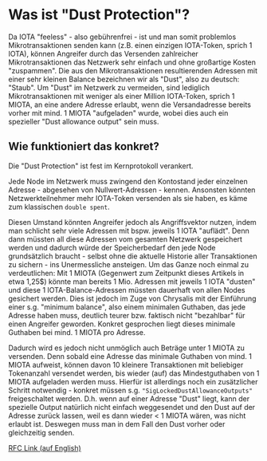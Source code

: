 <!--
---article_info
title: Was ist "Dust Protection"?
author: [author_1]
reviews: [ruegenlord, reviewer_2]
---
-->

# Was ist "Dust Protection"?

Da IOTA "feeless" - also gebührenfrei - ist und man somit problemlos Mikrotransaktionen senden kann (z.B. einen einzigen IOTA-Token, sprich 1 IOTA), können Angreifer durch das Versenden zahlreicher Mikrotransaktionen das Netzwerk sehr einfach und ohne großartige Kosten "zuspammen". Die aus den Mikrotransaktionen resultierenden Adressen mit einer sehr kleinen Balance bezeichnen wir als "Dust", also zu deutsch: "Staub". Um "Dust" im Netzwerk zu vermeiden, sind lediglich Mikrotransaktionen mit weniger als einer Million IOTA-Token, sprich 1 MIOTA, an eine andere Adresse erlaubt, wenn die Versandadresse bereits vorher mit mind. 1 MIOTA "aufgeladen" wurde, wobei dies auch ein spezieller "Dust allowance output" sein muss. <!--der letzte Satz müsste noch einmal auf technische Richtigkeit geprüft werden-->

## Wie funktioniert das konkret?
Die "Dust Protection" ist fest im Kernprotokoll verankert.
 
Jede Node im Netzwerk muss zwingend den Kontostand jeder einzelnen Adresse - abgesehen von Nullwert-Adressen - kennen. Ansonsten könnten Netzwerkteilnehmer mehr IOTA-Token versenden als sie haben, es käme zum klassischen `double spent`. 

Diesen Umstand könnten Angreifer jedoch als Angriffsvektor nutzen, indem man schlicht sehr viele Adressen mit bspw. jeweils 1 IOTA "auflädt". Denn dann müssten all diese Adressen vom gesamten Netzwerk gespeichert werden und dadurch würde der Speicherbedarf den jede Node grundsätzlich braucht - selbst ohne die aktuelle Historie aller Transaktionen zu sichern - ins Unermessliche ansteigen.
Um das Ganze noch einmal zu verdeutlichen: Mit 1 MIOTA (Gegenwert zum Zeitpunkt dieses Artikels in etwa 1,25$) <!--vielleicht muss zum Zeitpunkt des Drucks ja bereits das Komma entfernt werden *lambo lol*-->könnte man bereits 1 Mio. Adressen mit jeweils 1 IOTA "dusten" und diese 1 IOTA-Balance-Adressen müssten dauerhaft von allen Nodes gesichert werden. Dies ist jedoch im Zuge von Chrysalis mit der Einführung einer s.g. "minimum balance", also einem minimalen Guthaben, das jede Adresse haben muss, deutlich teurer bzw. faktisch nicht "bezahlbar" für einen Angreifer geworden. Konkret gesprochen liegt dieses minimale Guthaben bei mind. 1 MIOTA pro Adresse. 

Dadurch wird es jedoch nicht unmöglich auch Beträge unter 1 MIOTA zu versenden. Denn sobald eine Adresse das minimale Guthaben von mind. 1 MIOTA aufweist, können davon 10 kleinere Transaktionen mit beliebiger Tokenanzahl versendet werden, bis wieder (auf) das Mindestguthaben von 1 MIOTA aufgeladen werden muss<!--müsste noch einmal auf technische Richtigkeit geprüft werden-->. Hierfür ist allerdings noch ein zusätzlicher Schritt notwendig - konkret müssen s.g. `"SigLockedDustAllowanceOutputs"` freigeschaltet werden. D.h. wenn auf einer Adresse "Dust" liegt, kann der spezielle Output natürlich nicht einfach weggesendet und den Dust auf der Adresse zurück lassen, weil es dann wieder < 1 MIOTA wären, was nicht erlaubt ist. Deswegen muss man in dem Fall den Dust vorher oder gleichzeitig senden.<!--Verstehe die letzten beiden Sätze technisch nicht bzw. was damit beschrieben werden soll; deshalb habe ich hier keine Änderungen vorgenommen-->

[RFC Link (auf English)](https://github.com/iotaledger/protocol-rfcs/pull/32)
